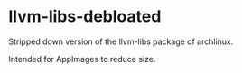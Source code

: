 # llvm-libs-debloated
Stripped down version of the llvm-libs package of archlinux. 

Intended for AppImages to reduce size. 

